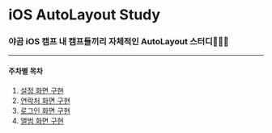 # iOS AutoLayout Study
### 야곰 iOS 캠프 내 캠프들끼리 자체적인 AutoLayout 스터디🧑🏻‍💻
***
#### 주차별 목차
1. [설정 화면 구현](https://github.com/GREENOVER/iOS-Auto-Layout-Study/tree/week1-green)
2. [연락처 화면 구현](https://github.com/GREENOVER/iOS-Auto-Layout-Study/tree/week2-green-1)
3. [로그인 화면 구현](https://github.com/GREENOVER/iOS-Auto-Layout-Study/tree/week3-green)
4. [앨범 화면 구현](https://github.com/GREENOVER/iOS-Auto-Layout-Study/tree/week4-green-1)
